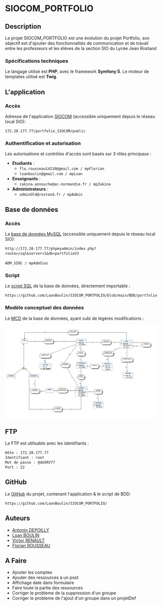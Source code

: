 # SIOCOM_PORTFOLIO

## Description

Le projet SIOCOM_PORTFOLIO est une évolution du projet Portfolio, son objectif est d'ajouter des fonctionnalités de communication et de travail entre les professeurs et les élèves de la section SIO du Lycée Jean Rostand

### Spécifications techniques
Le langage utilisé est **PHP**, avec le framework **Symfony 5**. Le moteur de templates utilisé est **Twig**.

## L'application

### Accès

Adresse de l'application [SIOCOM](172.20.177.77/portfolio_SIOCOM/public) (accessible uniquement depuis le réseau local SIO): 
``` 
172.20.177.77/portfolio_SIOCOM/public
```

### Authentification et autorisation

Les autorisations et contrôles d'accès sont basés sur 3 rôles principaux :

- **Etudiants** : 
    - ``` flo.rousseau14210@gmail.com / mpFlorian ```
    - ``` loanboulin@gmail.com / mpLoan ```
- **Enseignants** : 
    - ``` zakina.annouche@ac-normandie.fr / mpZakina ```
- **Administrateurs** : 
    - ```adminOld@rostand.fr / mpAdmin ```


## Base de données 

### Accès

La [base de données MySQL](http://172.20.177.77/phpmyadmin/index.php?route=/sql&server=1&db=portfolioV3) (accessible uniquement depuis le réseau local SIO): 
``` 
http://172.20.177.77/phpmyadmin/index.php?route=/sql&server=1&db=portfolioV3

ADM_SIOC / mpAdmSioc
```

### Script

Le [script SQL](https://github.com/LoanBoulin/SIOCOM_PORTFOLIO/blob/main/BDD/portfolio.sql) de la base de données, directement importable : 
``` 
https://github.com/LoanBoulin/SIOCOM_PORTFOLIO/blob/main/BDD/portfolio.sql
```

### Modèle conceptuel des données

Le [MCD](https://github.com/LoanBoulin/SIOCOM_PORTFOLIO/blob/main/BDD/MCD.png) de la base de données, ayant subi de légères modifications : 

![MCD](https://github.com/LoanBoulin/SIOCOM_PORTFOLIO/blob/main/BDD/MCD.png)

## FTP

Le FTP est utilisable avec les identifiants : 
``` 
Hôte : 172.20.177.77
Identifiant : root
Mot de passe : @dm5RV77
Port : 22
```

## GitHub

Le [GitHub](https://github.com/LoanBoulin/SIOCOM_PORTFOLIO/) du projet, contenant l'application & le script de BDD: 
``` 
https://github.com/LoanBoulin/SIOCOM_PORTFOLIO/
```
## Auteurs

- [Antonin DEPOILLY](https://www.github.com/ADepoilly)
- [Loan BOULIN](https://www.github.com/LoanBoulin)
- [Victor RENAULT](https://www.github.com/0Victor1)
- [Florian ROUSSEAU](https://www.github.com/Florian-Rousseau1)


## A Faire

- Ajouter les comptes
- Ajouter des ressources à un post
- Affichage date dans formulaire
- Faire toute la partie des ressources
- Corriger le probleme de la suppression d'un groupe
- Corriger le probleme de l'ajout d'un groupe dans un projetDef
